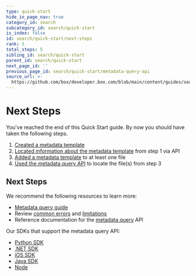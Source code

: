 ```yaml
---
type: quick-start
hide_in_page_nav: true
category_id: search
subcategory_id: search/quick-start
is_index: false
id: search/quick-start/next-steps
rank: 5
total_steps: 5
sibling_id: search/quick-start
parent_id: search/quick-start
next_page_id: ''
previous_page_id: search/quick-start/metadata-query-api
source_url: >-
  https://github.com/box/developer.box.com/blob/main/content/guides/search/quick-start/5-next-steps.md
---
```

# Next Steps

You've reached the end of this Quick Start guide. By now you should have taken
the following steps.

1. [Created a metadata template][stepone]
2. [Located information about the metadata template][stepthree] from step 1 via
API
3. [Added a metadata template][steptwo] to at least one file
4. [Used the metadata query API][stepfour] to locate the file(s) from step 3

## Next Steps

We recommend the following resources to learn more:

* [Metadata query guide][mqg]
* Review [common errors][ce] and [limitations][lims]
* Reference documentation for the [metadata query][mq] API

Our SDKs that support the metadata query API:

* [Python SDK][python]
* [.NET SDK][node]
* [iOS SDK][ios]
* [Java SDK][java]
* [Node][node]

[stepone]: g://search/quick-start/create-metadata-template/
[steptwo]: g://search/quick-start/apply-template-to-file/
[stepthree]: g://search/quick-start/locate-template-info/
[stepfour]: g://search/quick-start/metadata-query-api/
[mq]:e://post-metadata-queries-execute-read/
[mqg]: g://metadata/queries/
[ce]: g://metadata/queries/errors/
[lims]: g://metadata/queries/limitations/
[node]: https://github.com/box/box-node-sdk/blob/3fcc0d8bbd1ca11f1a3a78d741e4572718af53f0/docs/metadata.md#query
[python]: https://github.com/box/box-python-sdk/blob/main/docs/usage/search.md#metadata-query
[ios]: https://github.com/box/box-ios-sdk/blob/c5ff8396e28c31fcf3c433f1b9e8f2f0d7a0e0db/docs/usage/search.md#metadata-search
[java]: https://github.com/box/box-java-sdk/blob/5e3a96c903fffa198c97e981ce75765a69bd6cb6/doc/metadata_template.md#execute-metadata-query
[node]: https://github.com/box/box-node-sdk/blob/3fcc0d8bbd1ca11f1a3a78d741e4572718af53f0/docs/metadata.md